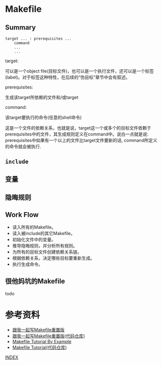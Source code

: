 # Makefile

## Summary

```
target ... : prerequisites ...
    command
    ...
    ...
```

target:

可以是一个object file(目标文件)，也可以是一个执行文件，还可以是一个标签(label)。对于标签这种特性，在后续的“伪目标”章节中会有叙述。

prerequisites:

生成该target所依赖的文件和/或target

command:

该target要执行的命令(任意的shell命令)

这是一个文件的依赖关系，也就是说，target这一个或多个的目标文件依赖于prerequisites中的文件，其生成规则定义在command中。说白一点就是说:
    prerequisites中如果有一个以上的文件比target文件要新的话, command所定义的命令就会被执行.

## `include`

## 变量

## 隐晦规则

## Work Flow

* 读入所有的Makefile。
* 读入被include的其它Makefile。
* 初始化文件中的变量。
* 推导隐晦规则，并分析所有规则。
* 为所有的目标文件创建依赖关系链。
* 根据依赖关系，决定哪些目标要重新生成。
* 执行生成命令。

## 很他妈坑的Makefile

todo

# 参考资料

* [跟我一起写Makefile重置版](https://seisman.github.io/how-to-write-makefile/)
* [跟我一起写Makefile重置版(代码仓库)](https://github.com/seisman/how-to-write-makefile)
* [Makefile Tutorial By Example](https://makefiletutorial.com/)
* [Makefile Tutorial(代码仓库)](https://github.com/theicfire/makefiletutorial)

[INDEX](https://payne81.github.io/rookie_diary/)
